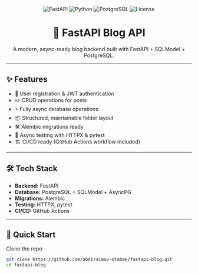<p align="center">
  <img src="https://img.shields.io/badge/FastAPI-Backend-blue?style=flat-square" alt="FastAPI">
  <img src="https://img.shields.io/badge/Python-3.10+-yellow?style=flat-square" alt="Python">
  <img src="https://img.shields.io/badge/Database-PostgreSQL-green?style=flat-square" alt="PostgreSQL">
  <img src="https://img.shields.io/badge/License-Apache%202.0-lightgrey?style=flat-square" alt="License">
</p>

<h1 align="center">🚀 FastAPI Blog API</h1>
<p align="center">A modern, async-ready blog backend built with FastAPI + SQLModel + PostgreSQL.</p>

---

## ✨ Features
- 🔐 User registration & JWT authentication
- ✏️ CRUD operations for posts
- ⚡ Fully async database operations
- 📦 Structured, maintainable folder layout
- 🛠 Alembic migrations ready
- 🤖 Async testing with HTTPX & pytest
- 🏗 CI/CD ready (GitHub Actions workflow included)

---

## 🛠 Tech Stack
- **Backend:** FastAPI  
- **Database:** PostgreSQL + SQLModel + AsyncPG  
- **Migrations:** Alembic  
- **Testing:** HTTPX, pytest  
- **CI/CD:** GitHub Actions  

---

## 🚀 Quick Start

Clone the repo:

```bash
git clone https://github.com/abdiraimov-otabek/fastapi-blog.git
cd fastapi-blog
